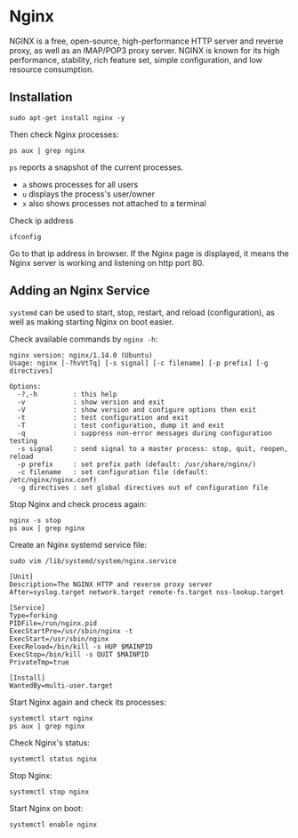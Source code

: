 # Nginx

NGINX is a free, open-source, high-performance HTTP server and reverse proxy, as well as an IMAP/POP3 proxy server. NGINX is known for its high performance, stability, rich feature set, simple configuration, and low resource consumption.

## Installation

```
sudo apt-get install nginx -y
```

Then check Nginx processes:

```
ps aux | grep nginx
```

`ps` reports a snapshot of the current processes.

- `a` shows processes for all users
- `u` displays the process's user/owner
- `x` also shows processes not attached to a terminal

Check ip address

```
ifconfig
```

Go to that ip address in browser. If the Nginx page is displayed, it means the Nginx server is working and listening on http port 80.

## Adding an Nginx Service

`systemd` can be used to start, stop, restart, and reload (configuration), as well as making starting Nginx on boot easier.

Check available commands by `nginx -h`:

```
nginx version: nginx/1.14.0 (Ubuntu)
Usage: nginx [-?hvVtTq] [-s signal] [-c filename] [-p prefix] [-g directives]

Options:
  -?,-h         : this help
  -v            : show version and exit
  -V            : show version and configure options then exit
  -t            : test configuration and exit
  -T            : test configuration, dump it and exit
  -q            : suppress non-error messages during configuration testing
  -s signal     : send signal to a master process: stop, quit, reopen, reload
  -p prefix     : set prefix path (default: /usr/share/nginx/)
  -c filename   : set configuration file (default: /etc/nginx/nginx.conf)
  -g directives : set global directives out of configuration file
```

Stop Nginx and check process again:

```
nginx -s stop
ps aux | grep nginx
```

Create an Nginx systemd service file:

```
sudo vim /lib/systemd/system/nginx.service
```

```
[Unit]
Description=The NGINX HTTP and reverse proxy server
After=syslog.target network.target remote-fs.target nss-lookup.target

[Service]
Type=forking
PIDFile=/run/nginx.pid
ExecStartPre=/usr/sbin/nginx -t
ExecStart=/usr/sbin/nginx
ExecReload=/bin/kill -s HUP $MAINPID
ExecStop=/bin/kill -s QUIT $MAINPID
PrivateTmp=true

[Install]
WantedBy=multi-user.target
```

Start Nginx again and check its processes:

```
systemctl start nginx
ps aux | grep nginx
```

Check Nginx's status:

```
systemctl status nginx
```

Stop Nginx:

```
systemctl stop nginx
```

Start Nginx on boot:

```
systemctl enable nginx
```

